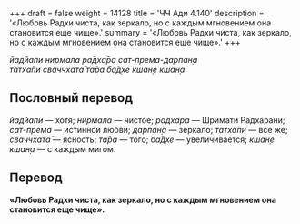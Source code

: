 +++
draft = false
weight = 14128
title = 'ЧЧ Ади 4.140'
description = '«Любовь Радхи чиста, как зеркало, но с каждым мгновением она становится еще чище».'
summary = '«Любовь Радхи чиста, как зеркало, но с каждым мгновением она становится еще чище».'
+++

_йадйапи нирмала ра̄дха̄ра сат-према-дарпан̣а  
татха̄пи сваччхата̄ та̄ра ба̄д̣хе кшан̣е кшан̣а_

## Пословный перевод

_йадйапи_ — хотя; _нирмала_ — чистое; _ра̄дха̄ра_ — Шримати Радхарани; _сат_\-_према_ — истинной любви; _дарпан̣а_ — зеркало; _татха̄пи_ — все же; _сваччхата̄_ — ясность; _та̄ра_ — того; _ба̄д̣хе_ — увеличивается; _кшан̣е_ _кшан̣а_ — с каждым мигом.

## Перевод

**«Любовь Радхи чиста, как зеркало, но с каждым мгновением она становится еще чище».**
